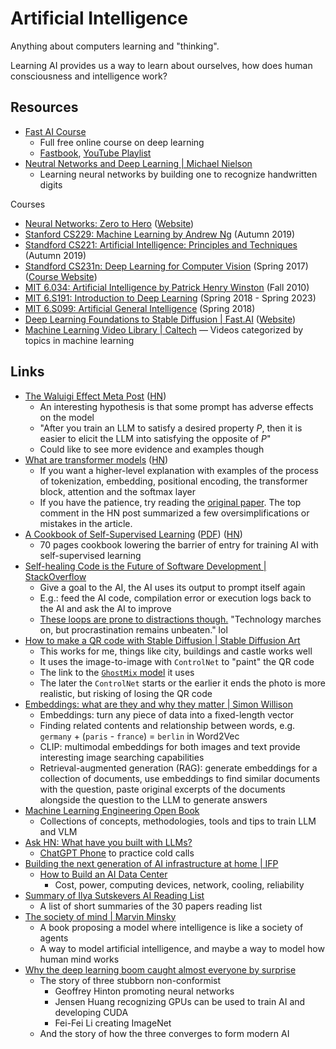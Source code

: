 # Artificial Intelligence

Anything about computers learning and "thinking".

Learning AI provides us a way to learn about ourselves, how does human
consciousness and intelligence work?

## Resources

- [Fast AI Course](https://course.fast.ai/)
  - Full free online course on deep learning
  - [Fastbook](https://github.com/fastai/fastbook),
    [YouTube Playlist](https://www.youtube.com/playlist?list=PLfYUBJiXbdtSvpQjSnJJ_PmDQB_VyT5iU)
- [Neutral Networks and Deep Learning | Michael Nielson](http://neuralnetworksanddeeplearning.com/)
  - Learning neural networks by building one to recognize handwritten digits

Courses

- [Neural Networks: Zero to Hero](https://www.youtube.com/watch?v=VMj-3S1tku0&list=PLAqhIrjkxbuWI23v9cThsA9GvCAUhRvKZ&ab_channel=AndrejKarpathy)
  ([Website](https://karpathy.ai/zero-to-hero.html))
- [Stanford CS229: Machine Learning by Andrew Ng](https://www.youtube.com/watch?v=jGwO_UgTS7I&list=PLoROMvodv4rMiGQp3WXShtMGgzqpfVfbU&index=1&ab_channel=StanfordOnline)
  (Autumn 2019)
- [Standford CS221: Artificial Intelligence: Principles and Techniques](https://www.youtube.com/watch?v=J8Eh7RqggsU&list=PLoROMvodv4rO1NB9TD4iUZ3qghGEGtqNX&ab_channel=StanfordOnline)
  (Autumn 2019)
- [Standford CS231n: Deep Learning for Computer Vision](https://www.youtube.com/watch?v=vT1JzLTH4G4&list=PL3FW7Lu3i5JvHM8ljYj-zLfQRF3EO8sYv&ab_channel=StanfordUniversitySchoolofEngineering)
  (Spring 2017) ([Course Website](http://cs231n.stanford.edu/))
- [MIT 6.034: Artificial Intelligence by Patrick Henry Winston](https://www.youtube.com/watch?v=TjZBTDzGeGg&list=PLUl4u3cNGP63gFHB6xb-kVBiQHYe_4hSi&ab_channel=MITOpenCourseWare)
  (Fall 2010)
- [MIT 6.S191: Introduction to Deep Learning](https://www.youtube.com/watch?v=QDX-1M5Nj7s&list=PLtBw6njQRU-rwp5__7C0oIVt26ZgjG9NI&index=1&ab_channel=AlexanderAmini)
  (Spring 2018 - Spring 2023)
- [MIT 6.S099: Artificial General Intelligence](https://www.youtube.com/watch?v=-GV_A9Js2nM&list=PL4jieTF-BpWoiVjta6VuRy5plFtDm9eRG&ab_channel=LexFridman)
  (Spring 2018)
- [Deep Learning Foundations to Stable Diffusion | Fast.AI](https://www.youtube.com/watch?v=_7rMfsA24Ls&list=PLfYUBJiXbdtRUvTUYpLdfHHp9a58nWVXP&ab_channel=JeremyHoward)
  ([Website](https://course.fast.ai/Lessons/part2.html))
- [Machine Learning Video Library | Caltech](https://work.caltech.edu/library/)
  — Videos categorized by topics in machine learning

## Links

- [The Waluigi Effect Meta Post](https://www.lesswrong.com/posts/D7PumeYTDPfBTp3i7/the-waluigi-effect-mega-post)
  ([HN](https://news.ycombinator.com/item?id=35042431))
  - An interesting hypothesis is that some prompt has adverse effects on the
    model
  - "After you train an LLM to satisfy a desired property _P_, then it is easier
    to elicit the LLM into satisfying the opposite of _P_"
  - Could like to see more evidence and examples though
- [What are transformer models](https://txt.cohere.ai/what-are-transformer-models/)
  ([HN](https://news.ycombinator.com/item?id=35576918))
  - If you want a higher-level explanation with examples of the process of
    tokenization, embedding, positional encoding, the transformer block,
    attention and the softmax layer
  - If you have the patience, try reading the
    [original paper](https://arxiv.org/abs/1706.03762). The top comment in the
    HN post summarized a few oversimplifications or mistakes in the article.
- [A Cookbook of Self-Supervised Learning](https://arxiv.org/abs/2304.12210)
  ([PDF](https://arxiv.org/pdf/2304.12210.pdf))
  ([HN](https://news.ycombinator.com/item?id=35702490))
  - 70 pages cookbook lowering the barrier of entry for training AI with
    self-supervised learning
- [Self-healing Code is the Future of Software Development | StackOverflow](https://stackoverflow.blog/2023/06/07/self-healing-code-is-the-future-of-software-development/)
  - Give a goal to the AI, the AI uses its output to prompt itself again
  - E.g.: feed the AI code, compilation error or execution logs back to the AI
    and ask the AI to improve
  - [These loops are prone to distractions though.](https://twitter.com/emollick/status/1645609531240587265)
    "Technology marches on, but procrastination remains unbeaten." lol
- [How to make a QR code with Stable Diffusion | Stable Diffusion Art](https://stable-diffusion-art.com/qr-code/)
  - This works for me, things like city, buildings and castle works well
  - It uses the image-to-image with `ControlNet` to "paint" the QR code
  - The link to the
    [`GhostMix` model](https://civitai.com/api/download/models/76907) it uses
  - The later the `ControlNet` starts or the earlier it ends the photo is more
    realistic, but risking of losing the QR code
- [Embeddings: what are they and why they matter | Simon Willison](https://simonwillison.net/2023/Oct/23/embeddings/)
  - Embeddings: turn any piece of data into a fixed-length vector
  - Finding related contents and relationship between words, e.g. `germany` +
    (`paris` - `france`) = `berlin` in Word2Vec
  - CLIP: multimodal embeddings for both images and text provide interesting
    image searching capabilities
  - Retrieval-augmented generation (RAG): generate embeddings for a collection
    of documents, use embeddings to find similar documents with the question,
    paste original excerpts of the documents alongside the question to the LLM
    to generate answers
- [Machine Learning Engineering Open Book](https://github.com/stas00/ml-engineering)
  - Collections of concepts, methodologies, tools and tips to train LLM and VLM
- [Ask HN: What have you built with LLMs?](https://news.ycombinator.com/item?id=39263664)
  - [ChatGPT Phone](https://github.com/kevingduck/ChatGPT-phone/) to practice
    cold calls
- [Building the next generation of AI infrastructure at home | IFP](https://ifp.org/compute-in-america-building-the-next-generation-of-ai-infrastructure-at-home/)
  - [How to Build an AI Data Center](https://ifp.org/compute-in-america-building-the-next-generation-of-ai-infrastructure-at-home/)
    - Cost, power, computing devices, network, cooling, reliability
- [Summary of Ilya Sutskevers AI Reading List](https://tensorlabbet.com/2024/09/24/ai-reading-list/)
  - A list of short summaries of the 30 papers reading list
- [The society of mind | Marvin Minsky](http://aurellem.org/society-of-mind/)
  - A book proposing a model where intelligence is like a society of agents
  - A way to model artificial intelligence, and maybe a way to model how human
    mind works
- [Why the deep learning boom caught almost everyone by surprise](https://www.understandingai.org/p/why-the-deep-learning-boom-caught)
  - The story of three stubborn non-conformist
    - Geoffrey Hinton promoting neural networks
    - Jensen Huang recognizing GPUs can be used to train AI and developing CUDA
    - Fei-Fei Li creating ImageNet
  - And the story of how the three converges to form modern AI
